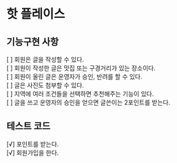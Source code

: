 # 핫 플레이스

## 기능구현 사항
[ ] 회원은 글을 작성할 수 있다.  
[ ] 회원이 작성한 글은 맛집 또는 구경거리가 있는 장소이다.  
[ ] 회원이 올린 글은 운영자가 승인, 반려를 할 수 있다.  
[ ] 글은 사진도 첨부할 수 있다.  
[ ] 지역에 여러 조건들을 선택하면 추천해주는 기능이 있다.  
[ ] 글을 쓰고 운영자의 승인을 얻으면 글쓴이는 2포인트를 받는다.  
  
## 테스트 코드
[√] 포인트를 받는다.  
[√] 회원가입을 한다.  